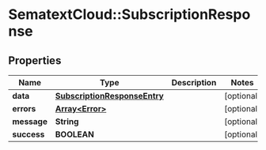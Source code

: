 # SematextCloud::SubscriptionResponse

## Properties

| Name        | Type                                                          | Description | Notes      |
| ----------- | ------------------------------------------------------------- | ----------- | ---------- |
| **data**    | [**SubscriptionResponseEntry**](SubscriptionResponseEntry.md) |             | [optional] |
| **errors**  | [**Array&lt;Error&gt;**](Error.md)                            |             | [optional] |
| **message** | **String**                                                    |             | [optional] |
| **success** | **BOOLEAN**                                                   |             | [optional] |

